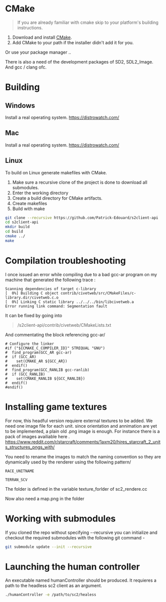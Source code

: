 CMake
=====
> If you are already familiar with cmake skip to your platform's building instructions.

1. Download and install [CMake](https://cmake.org/download/).
2. Add CMake to your path if the installer didn't add it for you.

Or use your package manager ..

There is also a need of the development packages of SD2, SDL2_Image. And gcc / clang ofc.


Building
========

Windows
-------

Install a real operating system.
https://distrowatch.com/


Mac
-------

Install a real operating system.
https://distrowatch.com/


Linux
-----

To build on Linux generate makefiles with CMake.

1. Make sure a recursive clone of the project is done to download all submodules.
2. Enter the working directory
3. Create a build directory for CMake artifacts.
4. Create makefiles
5. Build with make

```bash
git clone --recursive https://github.com/Patrick-Edouard/s2client-api
cd s2client-api
mkdir build
cd build
cmake ../
make
```

Compilation troubleshooting
=======================

I once issued an error while compiling due to a bad gcc-ar program on my machine that generated the following trace :

```
Scanning dependencies of target c-library
[  0%] Building C object contrib/civetweb/src/CMakeFiles/c-library.dir/civetweb.c.o
[  0%] Linking C static library ../../../bin/libcivetweb.a
Error running link command: Segmentation fault
```

It can be fixed by going into 

>/s2client-api/contrib/civetweb/CMakeLists.txt

And commentating the block referencing gcc-ar/

```
# Configure the linker
#if ("${CMAKE_C_COMPILER_ID}" STREQUAL "GNU")
#  find_program(GCC_AR gcc-ar)
#  if (GCC_AR)
#    set(CMAKE_AR ${GCC_AR})
#  endif()
#  find_program(GCC_RANLIB gcc-ranlib)
#  if (GCC_RANLIB)
#    set(CMAKE_RANLIB ${GCC_RANLIB})
#  endif()
#endif()

```




Installing game textures
=======================

For now, this headful version requiere external textures to be added. We need one image file for each unit. since orientation and annimation are yet to be implemented, a plain old .png image is enough. For instance there is a pack of images availiable here . https://www.reddit.com/r/starcraft/comments/1axm20/hires_starcraft_2_units_structures_pngs_with/

You need to rename the images to match the naming convention so they are dynamically used by the renderer using the following pattern/

```
RACE_UNITNAME

TERRAN_SCV
```

The folder is defined in the variable texture_forlder of sc2_rendere.cc

Now also need a map.png in the folder


Working with submodules
=======================

If you cloned the repo without specifying --recursive you can initialize and checkout
the required submodules with the following git command -

```bash
git submodule update --init --recursive
```


Launching the human controller
=======================

An executable named humanController should be produced. It requieres a path to the headless sc2 client as an argument.

```bash
./humanController -e /path/to/sc2/healess
```
